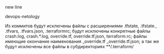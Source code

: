 new line

devops-netology

Из коммитов будут исключены файлы с расширениями .tfstate, .tfstate., .tfvars, .tfvars.json, .terraformrc;
будут исключены конкретные файлы crash.log, crash.*.log, override.tf, override.tf.json, terraform.rc; 
файлы имеющие окончание наименования _override.tf  _override.tf.json;
а так же будут исключены все файлы в субдиректориях **/.terraform/
